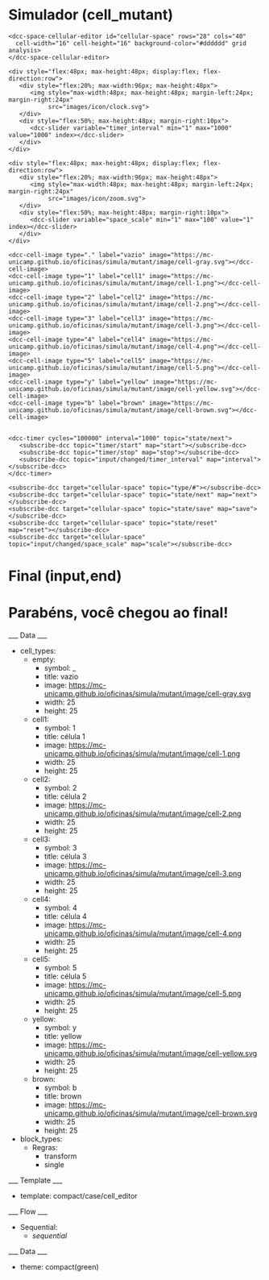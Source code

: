 # Simulador (cell_mutant) #

~~~
<dcc-space-cellular-editor id="cellular-space" rows="28" cols="40"
  cell-width="16" cell-height="16" background-color="#dddddd" grid analysis>
</dcc-space-cellular-editor>

<div style="flex:48px; max-height:48px; display:flex; flex-direction:row">
   <div style="flex:20%; max-width:96px; max-height:48px">
      <img style="max-width:48px; max-height:48px; margin-left:24px; margin-right:24px"
           src="images/icon/clock.svg">
   </div>
   <div style="flex:50%; max-height:48px; margin-right:10px">
      <dcc-slider variable="timer_interval" min="1" max="1000" value="1000" index></dcc-slider>
   </div>
</div>

<div style="flex:48px; max-height:48px; display:flex; flex-direction:row">
   <div style="flex:20%; max-width:96px; max-height:48px">
      <img style="max-width:48px; max-height:48px; margin-left:24px; margin-right:24px"
           src="images/icon/zoom.svg">
   </div>
   <div style="flex:50%; max-height:48px; margin-right:10px">
      <dcc-slider variable="space_scale" min="1" max="100" value="1" index></dcc-slider>
   </div>
</div>

<dcc-cell-image type="." label="vazio" image="https://mc-unicamp.github.io/oficinas/simula/mutant/image/cell-gray.svg"></dcc-cell-image>
<dcc-cell-image type="1" label="cell1" image="https://mc-unicamp.github.io/oficinas/simula/mutant/image/cell-1.png"></dcc-cell-image>
<dcc-cell-image type="2" label="cell2" image="https://mc-unicamp.github.io/oficinas/simula/mutant/image/cell-2.png"></dcc-cell-image>
<dcc-cell-image type="3" label="cell3" image="https://mc-unicamp.github.io/oficinas/simula/mutant/image/cell-3.png"></dcc-cell-image>
<dcc-cell-image type="4" label="cell4" image="https://mc-unicamp.github.io/oficinas/simula/mutant/image/cell-4.png"></dcc-cell-image>
<dcc-cell-image type="5" label="cell5" image="https://mc-unicamp.github.io/oficinas/simula/mutant/image/cell-5.png"></dcc-cell-image>
<dcc-cell-image type="y" label="yellow" image="https://mc-unicamp.github.io/oficinas/simula/mutant/image/cell-yellow.svg"></dcc-cell-image>
<dcc-cell-image type="b" label="brown" image="https://mc-unicamp.github.io/oficinas/simula/mutant/image/cell-brown.svg"></dcc-cell-image>


<dcc-timer cycles="100000" interval="1000" topic="state/next">
   <subscribe-dcc topic="timer/start" map="start"></subscribe-dcc>
   <subscribe-dcc topic="timer/stop" map="stop"></subscribe-dcc>
   <subscribe-dcc topic="input/changed/timer_interval" map="interval"></subscribe-dcc>
</dcc-timer>

<subscribe-dcc target="cellular-space" topic="type/#"></subscribe-dcc>
<subscribe-dcc target="cellular-space" topic="state/next" map="next"></subscribe-dcc>
<subscribe-dcc target="cellular-space" topic="state/save" map="save"></subscribe-dcc>
<subscribe-dcc target="cellular-space" topic="state/reset" map="reset"></subscribe-dcc>
<subscribe-dcc target="cellular-space" topic="input/changed/space_scale" map="scale"></subscribe-dcc>
~~~

# Final (input,end) #
<h1>Parabéns, você chegou ao final!</h1>

___ Data ___
* cell_types:
  * empty:
    * symbol: _
    * title: vazio
    * image: https://mc-unicamp.github.io/oficinas/simula/mutant/image/cell-gray.svg
    * width: 25
    * height: 25
  * cell1:
    * symbol: 1
    * title: célula 1
    * image: https://mc-unicamp.github.io/oficinas/simula/mutant/image/cell-1.png
    * width: 25
    * height: 25
  * cell2:
    * symbol: 2
    * title: célula 2
    * image: https://mc-unicamp.github.io/oficinas/simula/mutant/image/cell-2.png
    * width: 25
    * height: 25
  * cell3:
    * symbol: 3
    * title: célula 3
    * image: https://mc-unicamp.github.io/oficinas/simula/mutant/image/cell-3.png
    * width: 25
    * height: 25
  * cell4:
    * symbol: 4
    * title: célula 4
    * image: https://mc-unicamp.github.io/oficinas/simula/mutant/image/cell-4.png
    * width: 25
    * height: 25
  * cell5:
    * symbol: 5
    * title: célula 5
    * image: https://mc-unicamp.github.io/oficinas/simula/mutant/image/cell-5.png
    * width: 25
    * height: 25
  * yellow:
    * symbol: y
    * title: yellow
    * image: https://mc-unicamp.github.io/oficinas/simula/mutant/image/cell-yellow.svg
    * width: 25
    * height: 25
  * brown:
    * symbol: b
    * title: brown
    * image: https://mc-unicamp.github.io/oficinas/simula/mutant/image/cell-brown.svg
    * width: 25
    * height: 25
* block_types:
  * Regras:
    * transform
    * single

___ Template ___

* template: compact/case/cell_editor

___ Flow ___

* Sequential:
  * _sequential_

___ Data ___

* theme: compact(green)
